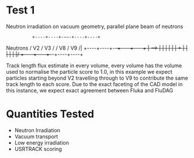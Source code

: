Test 1
=====================
Neutron irradiation on vacuum geometry, parallel plane beam of neutrons 

      	      +----+----+-~~-+----+----+
Neutrons     / V2 / V3 /    / V8 / V9 /|
            +----+----+-~~-+----+----+ |
-->         |    |    |    |    |    | +
            |    |    |    |    |    |/
            +----+----+-~~-+----+----+ 

Track length flux estimate in every volume, every volume has the volume used to normalise
the particle score to 1.0, in this example we expect particles starting beyond V2 
travelling through to V9 to contribute the same track length to each score. Due to the exact
faceting of the CAD model in this instance, we expect exact agreement between Fluka and FluDAG

Quantities Tested
=====================
* Neutron Irradiation
* Vacuum transport
* Low energy irradiation
* USRTRACK scoring